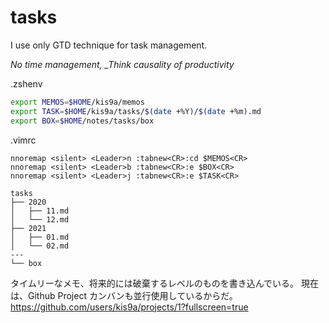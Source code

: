 # tasks

I use only GTD technique for task management.

_No time management,
\_Think causality of productivity_

.zshenv

```sh
export MEMOS=$HOME/kis9a/memos
export TASK=$HOME/kis9a/tasks/$(date +%Y)/$(date +%m).md
export BOX=$HOME/notes/tasks/box
```

.vimrc

```vim
nnoremap <silent> <Leader>n :tabnew<CR>:cd $MEMOS<CR>
nnoremap <silent> <Leader>b :tabnew<CR>:e $BOX<CR>
nnoremap <silent> <Leader>j :tabnew<CR>:e $TASK<CR>
```

```
tasks
├── 2020
│   ├── 11.md
│   └── 12.md
├── 2021
│   ├── 01.md
│   └── 02.md
---
└── box

```

タイムリーなメモ、将来的には破棄するレベルのものを書き込んでいる。
現在は、Github Project カンバンも並行使用しているからだ。
<https://github.com/users/kis9a/projects/1?fullscreen=true>
